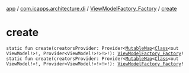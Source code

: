 [app](../../index.md) / [com.icapps.architecture.di](../index.md) / [ViewModelFactory_Factory](index.md) / [create](./create.md)

# create

`static fun create(creatorsProvider: Provider<`[`MutableMap`](https://kotlinlang.org/api/latest/jvm/stdlib/kotlin.collections/-mutable-map/index.html)`<`[`Class`](https://docs.oracle.com/javase/6/docs/api/java/lang/Class.html)`<out ViewModel!>!, Provider<ViewModel!>!>!>!): `[`ViewModelFactory_Factory`](index.md)`!`
`static fun create(creatorsProvider: Provider<`[`MutableMap`](https://kotlinlang.org/api/latest/jvm/stdlib/kotlin.collections/-mutable-map/index.html)`<`[`Class`](https://docs.oracle.com/javase/6/docs/api/java/lang/Class.html)`<out ViewModel!>!, Provider<ViewModel!>!>!>!): `[`ViewModelFactory_Factory`](index.md)`!`